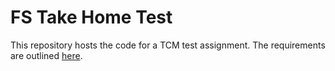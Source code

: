 # FS Take Home Test

This repository hosts the code for a TCM test assignment. The requirements are outlined [here](assignment.md).